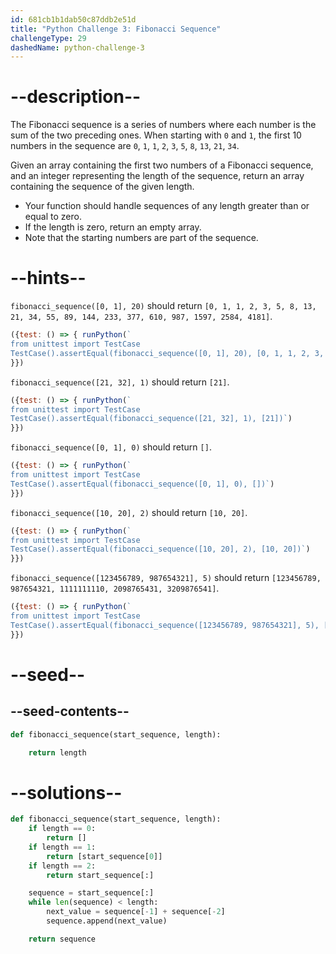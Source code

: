 ```yaml
---
id: 681cb1b1dab50c87ddb2e51d
title: "Python Challenge 3: Fibonacci Sequence"
challengeType: 29
dashedName: python-challenge-3
---
```


# --description--

The Fibonacci sequence is a series of numbers where each number is the sum of the two preceding ones. When starting with `0` and `1`, the first 10 numbers in the sequence are `0`, `1`, `1`, `2`, `3`, `5`, `8`, `13`, `21`, `34`.

Given an array containing the first two numbers of a Fibonacci sequence, and an integer representing the length of the sequence, return an array containing the sequence of the given length.

- Your function should handle sequences of any length greater than or equal to zero.
- If the length is zero, return an empty array.
- Note that the starting numbers are part of the sequence.

# --hints--


`fibonacci_sequence([0, 1], 20)` should return `[0, 1, 1, 2, 3, 5, 8, 13, 21, 34, 55, 89, 144, 233, 377, 610, 987, 1597, 2584, 4181]`.

```js
({test: () => { runPython(`
from unittest import TestCase
TestCase().assertEqual(fibonacci_sequence([0, 1], 20), [0, 1, 1, 2, 3, 5, 8, 13, 21, 34, 55, 89, 144, 233, 377, 610, 987, 1597, 2584, 4181])`)
}})
```

`fibonacci_sequence([21, 32], 1)` should return `[21]`.

```js
({test: () => { runPython(`
from unittest import TestCase
TestCase().assertEqual(fibonacci_sequence([21, 32], 1), [21])`)
}})
```

`fibonacci_sequence([0, 1], 0)` should return `[]`.

```js
({test: () => { runPython(`
from unittest import TestCase
TestCase().assertEqual(fibonacci_sequence([0, 1], 0), [])`)
}})
```

`fibonacci_sequence([10, 20], 2)` should return `[10, 20]`.

```js
({test: () => { runPython(`
from unittest import TestCase
TestCase().assertEqual(fibonacci_sequence([10, 20], 2), [10, 20])`)
}})
```

`fibonacci_sequence([123456789, 987654321], 5)` should return `[123456789, 987654321, 1111111110, 2098765431, 3209876541]`.

```js
({test: () => { runPython(`
from unittest import TestCase
TestCase().assertEqual(fibonacci_sequence([123456789, 987654321], 5), [123456789, 987654321, 1111111110, 2098765431, 3209876541])`)
}})
```

# --seed--

## --seed-contents--

```py
def fibonacci_sequence(start_sequence, length):

    return length
```

# --solutions--

```py
def fibonacci_sequence(start_sequence, length):
    if length == 0:
        return []
    if length == 1:
        return [start_sequence[0]]
    if length == 2:
        return start_sequence[:]

    sequence = start_sequence[:]
    while len(sequence) < length:
        next_value = sequence[-1] + sequence[-2]
        sequence.append(next_value)

    return sequence
```
